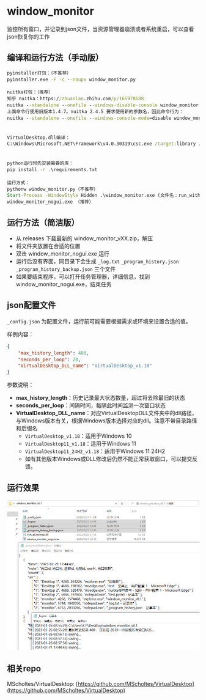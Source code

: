 # window_monitor

监控所有窗口，并记录到json文件，当资源管理器崩溃或者系统重启，可以查看json恢复你的工作

## 编译和运行方法（手动版）

```cmd
pyinstaller打包：（不推荐）
pyinstaller.exe -F -c --noupx window_monitor.py 

nuitka打包：（推荐）
知乎 nuitka：https://zhuanlan.zhihu.com/p/165978688
nuitka --standalone --onefile --windows-disable-console window_monitor.py -o window_monitor_nogui.exe
上面命令行使用旧版本1.4.7。nuitka 2.4.5 要求使用新的参数名，因此命令行为：
nuitka --standalone --onefile --windows-console-mode=disable window_monitor.py -o window_monitor_nogui.exe


VirtualDesktop.dll编译：
C:\Windows\Microsoft.NET\Framework\v4.0.30319\csc.exe /target:library /out:VirtualDesktop.dll VirtualDesktop.cs


python运行时先安装需要的库：
pip install -r .\requirements.txt

运行方式：
pythonw window_monitor.py（不推荐）
Start-Process -WindowStyle Hidden .\window_monitor.exe (文件名：run_with_new_process.ps1)（不推荐）
window_monitor_nogui.exe （推荐）

```

## 运行方法（简洁版）

- 从 releases 下载最新的 window_monitor_vXX.zip，解压
- 将文件夹放置在合适的位置
- 双击 window_monitor_nogui.exe 运行
- 运行后没有界面，同目录下会生成 `_log.txt` `_program_history.json` `_program_history_backup.json` 三个文件
- 如果要结束程序，可以打开任务管理器，详细信息，找到 window_monitor_nogui.exe，结束任务

## json配置文件

`_config.json` 为配置文件，运行前可能需要根据需求或环境来设置合适的值。

样例内容：

```json
{
    "max_history_length": 400,
    "seconds_per_loop": 20,
    "VirtualDesktop_DLL_name": "VirtualDesktop_v1.18"
}
```

参数说明：

- **max_history_length**：历史记录最大状态数量，超过将去除最旧的状态
- **seconds_per_loop**：间隔时间，每隔此时间监测一次窗口状态
- **VirtualDesktop_DLL_name**：对应VirtualDesktopDLL文件夹中的dll路径，与Windows版本有关，根据Windows版本选择对应的dll。注意不带目录路径和后缀名
  - `VirtualDesktop_v1.18`：适用于Windows 10
  - `VirtualDesktop11_v1.18`：适用于Windows 11
  - `VirtualDesktop11_24H2_v1.18`：适用于Windows 11 24H2
  - 如有其他版本Windows或DLL修改后仍然不能正常获取窗口，可以提交反馈。

## 运行效果

![running.png](images/running.png)

## 相关repo

MScholtes/VirtualDesktop:  [https://github.com/MScholtes/VirtualDesktop](https://github.com/MScholtes/VirtualDesktop)
